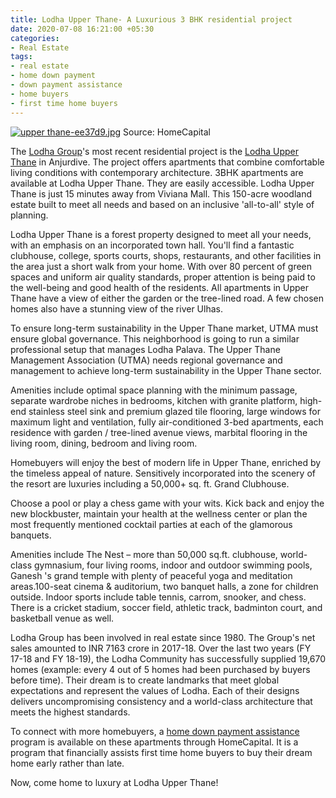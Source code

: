 ```yaml
---
title: Lodha Upper Thane- A Luxurious 3 BHK residential project
date: 2020-07-08 16:21:00 +05:30
categories:
- Real Estate
tags:
- real estate
- home down payment
- down payment assistance
- home buyers
- first time home buyers
---
```


[![upper thane-ee37d9.jpg](/uploads/upper%20thane-ee37d9.jpg)](https://homecapital.in/property/332/Lodha-Upper-Thane-3-BHK)
Source: HomeCapital

The [Lodha Group](https://homecapital.in/offering/developer/lodha)'s most recent residential project is the [Lodha Upper Thane](https://homecapital.in/property/332/Lodha-Upper-Thane-3-BHK) in Anjurdive. The project offers apartments that combine comfortable living conditions with contemporary architecture. 3BHK apartments are available at Lodha Upper Thane. They are easily accessible. Lodha Upper Thane is just 15 minutes away from Viviana Mall. This 150-acre woodland estate built to meet all needs and based on an inclusive 'all-to-all' style of planning.

Lodha Upper Thane is a forest property designed to meet all your needs, with an emphasis on an incorporated town hall. You'll find a fantastic clubhouse, college, sports courts, shops, restaurants, and other facilities in the area just a short walk from your home. With over 80 percent of green spaces and uniform air quality standards, proper attention is being paid to the well-being and good health of the residents. All apartments in Upper Thane have a view of either the garden or the tree-lined road. A few chosen homes also have a stunning view of the river Ulhas.

To ensure long-term sustainability in the Upper Thane market, UTMA must ensure global governance. This neighborhood is going to run a similar professional setup that manages Lodha Palava. The Upper Thane Management Association (UTMA) needs regional governance and management to achieve long-term sustainability in the Upper Thane sector.

Amenities include optimal space planning with the minimum passage, separate wardrobe niches in bedrooms, kitchen with granite platform, high-end stainless steel sink and premium glazed tile flooring, large windows for maximum light and ventilation, fully air-conditioned 3-bed apartments, each residence with garden / tree-lined avenue views, marbital flooring in the living room, dining, bedroom and living room.

Homebuyers will enjoy the best of modern life in Upper Thane, enriched by the timeless appeal of nature. Sensitively incorporated into the scenery of the resort are luxuries including a 50,000+ sq. ft.  Grand Clubhouse. 

Choose a pool or play a chess game with your wits. Kick back and enjoy the new blockbuster, maintain your health at the wellness center or plan the most frequently mentioned cocktail parties at each of the glamorous banquets.

Amenities include The Nest – more than 50,000 sq.ft. clubhouse, world-class gymnasium, four living rooms, indoor and outdoor swimming pools, Ganesh 's grand temple with plenty of peaceful yoga and meditation areas.100-seat cinema & auditorium, two banquet halls, a zone for children outside. Indoor sports include table tennis, carrom, snooker, and chess. There is a cricket stadium, soccer field, athletic track, badminton court, and basketball venue as well.

Lodha Group has been involved in real estate since 1980. The Group's net sales amounted to INR 7163 crore in 2017-18. Over the last two years (FY 17-18 and FY 18-19), the Lodha Community has successfully supplied 19,670 homes (example: every 4 out of 5 homes had been purchased by buyers before time). Their dream is to create landmarks that meet global expectations and represent the values of Lodha. Each of their designs delivers uncompromising consistency and a world-class architecture that meets the highest standards.

To connect with more homebuyers, a [home down payment assistance](https://homecapital.in/) program is available on these apartments through HomeCapital. It is a program that financially assists first time home buyers to buy their dream home early rather than late.

Now, come home to luxury at Lodha Upper Thane!
